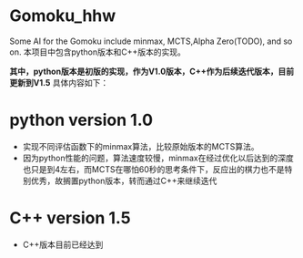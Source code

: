 # Gomoku_hhw
Some AI for the Gomoku include minmax, MCTS,Alpha Zero(TODO), and so on.
本项目中包含python版本和C++版本的实现。

**其中，python版本是初版的实现，作为V1.0版本，C++作为后续迭代版本，目前更新到V1.5**
具体内容如下：

# python version 1.0
* 实现不同评估函数下的minmax算法，比较原始版本的MCTS算法。
* 因为python性能的问题，算法速度较慢，minmax在经过优化以后达到的深度也只是到4左右，而MCTS在哪怕60秒的思考条件下，反应出的棋力也不是特别优秀，故搁置python版本，转而通过C++来继续迭代

# C++ version 1.5
* C++版本目前已经达到 